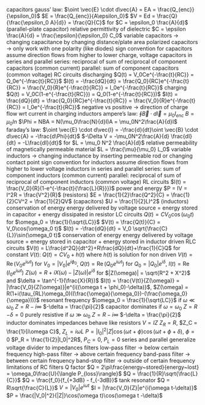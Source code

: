 capacitors
	gauss’ law: $\oint \vec{E} \cdot d\vec{A} = EA = \frac{Q_{enc}}{\epsilon_0}$
	$E = \frac{Q_{enc}}{A\epsilon_0}$
	$V = Ed = \frac{Q}{\frac{\epsilon_0 A}{d}} = \frac{Q}{C}$ for $C = \epsilon_0 \frac{A}{d}$ (parallel-plate capacitor)
	relative permittivity of dielectric
		$C = \epsilon \frac{A}{d} = \frac{\epsilon}{\epsilon_0} C_0$
	variable capacitors → changing capacitance by changing distance/plate area
	polarized capacitors → only work with one polarity (like diodes)
	sign convention for capacitors
		assume direction flows from higher to lower charge, voltage
	capacitors in series and parallel
		series: reciprocal of sum of reciprocal of component capacitors (common current)
		parallel: sum of component capacitors (common voltage)
RC circuits
	discharging
		$Q(t) = V_0Ce^{-\frac{t}{RC}} = Q_0e^{-\frac{t}{RC}}$
		$I(t) = -\frac{dQ}{dt} = \frac{Q_0}{RC}e^{-\frac{t}{RC}} = \frac{V_0}{R}e^{-\frac{t}{RC}} = I_0e^{-\frac{t}{RC}}$
	charging
		$Q(t) = V_0C(1-e^{-\frac{t}{RC}}) = Q_0(1-e^{-\frac{t}{RC}})$
		$I(t) = \frac{dQ}{dt} = \frac{Q_0}{RC}e^{-\frac{t}{RC}} = \frac{V_0}{R}e^{-\frac{t}{RC}} = I_0e^{-\frac{t}{RC}}$
	negative vs positive → direction of charge flow wrt current in charging
inductors
	ampere’s law: $\oint \vec{B} \cdot d\vec{l} = \mu_0I_{enc}$
	$B = \mu_0In$
	$\Phi = NBA = N(\mu_0\frac{N}{d}I)A = \mu_0N^2\frac{A}{d}I$
	faraday’s law: $\oint \vec{E} \cdot d\vec{l} = -\frac{d}{dt}\oint \vec{B} \cdot d\vec{A} = -\frac{d\Phi}{dt}$
	$-\Delta V = -\mu_0N^2\frac{A}{d} \frac{dI}{dt} = -L\frac{dI}{dt}$ for $L = \mu_0 N^2 \frac{A}{d}$
	relative permeability of magnetically permeable material
		$L = \frac{\mu}{\mu_0} L_0$
	variable inductors → changing inductance by inserting permeable rod or changing contact point
	sign convention for inductors
		assume direction flows from higher to lower voltage
	inductors in series and parallel
		series: sum of component inductors (common current)
		parallel: reciprocal of sum of reciprocal of component inductors (common voltage)
RL circuits
	$I(t) = \frac{V_0}{R}(1-e^{-\frac{t}{\frac{L}{R}}})$
power and energy
	$P = IV = I^2R = \frac{V^2}{R}$ (resistors)
	$E = \frac{1}{2}\frac{Q^2}{C} = \frac{1}{2}CV^2 = \frac{1}{2}QV$ (capacitors)
	$U = \frac{1}{2}LI^2$ (inductors)
conservation of energy
	energy delivered by voltage source = energy stored in capacitor + energy dissipated in resistor
LC circuits
	$Q(t) = CV_0\cos(\omega_0 t)$ for $\omega_0 = \frac{1}{\sqrt{LC}}$
	$V(t) = \frac{Q(t)}{C} = V_0\cos(\omega_0 t)$
	$I(t) = -\frac{dQ}{dt} = V_0 \sqrt{\frac{C}{L}}\sin(\omega_0 t)$
conservation of energy
	energy delivered by voltage source = energy stored in capacitor + energy stored in inductor
driven RLC circuits
	$V(t) = L\frac{d^2Q}{dt^2}+R\frac{dQ}{dt}+\frac{1}{C}Q$
	for constant $V(t)$:
		$Q(t) = CV_0 + h(t)$ where $h(t)$ is solution for non driven
	$V(t) = \operatorname{Re}(V_0e^{i\omega t})$ for $V_0 = |V_0|e^{i\phi_0}$, $Q(t)=\operatorname{Re}(Q_0e^{i\omega t})$ for $Q_0 = |Q_0|e^{i\delta}$, $I(t) = \operatorname{Re}(I_0e^{i\omega t})$
	$Z(\omega) = R+iX(\omega) - |Z(\omega)|e^{i\delta}$ for $|Z(\omega)| = \sqrt{R^2 + X^2}$ and $\delta = \tan^{-1}(\frac{X}{R})$
	$I(t) = \frac{V(t)}{Z(\omega)} = |\frac{V_0}{Z(\omega)}|e^{i((\omega t + \phi_0)-\delta)}$, $Z(\omega) = R(1+i(\tau_{RL}\omega_0)((\frac{\omega}{\omega_0})-(\frac{\omega_0}{\omega})))$
	resonant frequency $\omega_0 = \frac{1}{\sqrt{LC}}$
		if $\omega \ll \omega_0$
			$Z = R - i\infty$
			$-\delta = \frac{\pi}{2}$
			capacitor dominates
		if $\omega = \omega_0$
			$Z = R$
			$-\delta = 0$
			purely resistive
		if $\omega \gg \omega_0$
			$Z = R - i\infty$
			$-\delta = \frac{\pi}{2}$
			inductor dominates
	impedances behave like resistors
		$V = IZ$
		$Z_R = R$, $Z_C = \frac{1}{i\omega C}$, $Z_L = i\omega L$
		$P = |I_0|^2|Z|\cos(\omega t + \phi)\cos(\omega t + \phi + \delta)$, $\phi = 0$
		$P_R = \frac{1}{2}|I_0|^2R$, $P_C = 0$, $P_L = 0$
		series and parallel
		generalize voltage divider to impedances
	filters
		low-pass filter → below certain frequency
		high-pass filter → above certain frequency
		band-pass filter → between certain frequency
		band-stop filter → outside of certain frequency
		limitations of RC filters
	Q factor
		$Q = 2\pi\frac{energy~stored}{energy~lost} = \omega_0\frac{U}{\langle P_{loss}\rangle}$
		$Q = \frac{1}{R}\sqrt{\frac{L}{C}}$
		$Q = \frac{f_0}{f_{+3dB} - f_{-3dB}}$
	tank resonator
		$Q = R\sqrt{\frac{C}{L}}$
		$V = |V_0|e^{i\omega t}$
		$I = |\frac{V_0}{Z}|e^{i(\omega t-\delta)}$
		$P = \frac{|V_0|^2}{|Z|}\cos(\omega t)\cos(\omega t -\delta)$